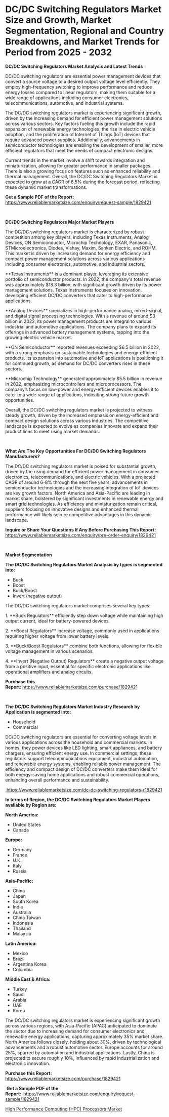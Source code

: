 <p><h1>DC/DC Switching Regulators Market Size and Growth, Market Segmentation, Regional and Country Breakdowns, and Market Trends for Period from 2025 -  2032</h1></p><p><strong>DC/DC Switching Regulators Market Analysis and Latest Trends</strong></p>
<p><p>DC/DC switching regulators are essential power management devices that convert a source voltage to a desired output voltage level efficiently. They employ high-frequency switching to improve performance and reduce energy losses compared to linear regulators, making them suitable for a wide range of applications including consumer electronics, telecommunications, automotive, and industrial systems.</p><p>The DC/DC switching regulators market is experiencing significant growth, driven by the increasing demand for efficient power management solutions across various sectors. Key factors fueling this growth include the rapid expansion of renewable energy technologies, the rise in electric vehicle adoption, and the proliferation of Internet of Things (IoT) devices that require advanced power supplies. Additionally, advancements in semiconductor technologies are enabling the development of smaller, more efficient regulators that meet the needs of compact electronic designs.</p><p>Current trends in the market involve a shift towards integration and miniaturization, allowing for greater performance in smaller packages. There is also a growing focus on features such as enhanced reliability and thermal management. Overall, the DC/DC Switching Regulators Market is expected to grow at a CAGR of 6.5% during the forecast period, reflecting these dynamic market transformations.</p></p>
<p><strong>Get a Sample PDF of the Report:&nbsp;</strong> <a href="https://www.reliablemarketsize.com/enquiry/request-sample/1829421?utm_campaign=2759&utm_medium=2&utm_source=Github&utm_content=ia&utm_term=06042025&utm_id=dcdc-switching-regulators">https://www.reliablemarketsize.com/enquiry/request-sample/1829421</a></p>
<p>&nbsp;</p>
<p><strong>DC/DC Switching Regulators Major Market Players</strong></p>
<p><p>The DC/DC switching regulators market is characterized by robust competition among key players, including Texas Instruments, Analog Devices, ON Semiconductor, Microchip Technology, EXAR, Panasonic, STMicroelectronics, Diodes, Vishay, Maxim, Sanken Electric, and ROHM. This market is driven by increasing demand for energy efficiency and compact power management solutions across various applications including consumer electronics, automotive, and industrial sectors.</p><p>**Texas Instruments** is a dominant player, leveraging its extensive portfolio of semiconductor products. In 2022, the company's total revenue was approximately $18.3 billion, with significant growth driven by its power management solutions. Texas Instruments focuses on innovation, developing efficient DC/DC converters that cater to high-performance applications.</p><p>**Analog Devices** specializes in high-performance analog, mixed-signal, and digital signal processing technologies. With a revenue of around $3 billion in 2022, its power management products are integral to various industrial and automotive applications. The company plans to expand its offerings in advanced battery management systems, tapping into the growing electric vehicle market.</p><p>**ON Semiconductor** reported revenues exceeding $6.5 billion in 2022, with a strong emphasis on sustainable technologies and energy-efficient products. Its expansion into automotive and IoT applications is positioning it for continued growth, as demand for DC/DC converters rises in these sectors.</p><p>**Microchip Technology** generated approximately $5.5 billion in revenue in 2022, emphasizing microcontrollers and microprocessors. The company’s focus on low-power and energy-efficient devices enables it to cater to a wide range of applications, indicating strong future growth opportunities.</p><p>Overall, the DC/DC switching regulators market is projected to witness steady growth, driven by the increased emphasis on energy-efficient and compact design solutions across various industries. The competitive landscape is expected to evolve as companies innovate and expand their product lines to meet rising market demands.</p></p>
<p>&nbsp;</p>
<p><strong>What Are The Key Opportunities For DC/DC Switching Regulators Manufacturers?</strong></p>
<p><p>The DC/DC switching regulators market is poised for substantial growth, driven by the rising demand for efficient power management in consumer electronics, telecommunications, and electric vehicles. With a projected CAGR of around 6-8% through the next five years, advancements in semiconductor technologies and the increasing integration of IoT devices are key growth factors. North America and Asia-Pacific are leading in market share, bolstered by significant investments in renewable energy and smart grid technologies. As efficiency and miniaturization remain critical, suppliers focusing on innovative designs and enhanced thermal performance will likely secure competitive advantages in this dynamic landscape.</p></p>
<p><strong>Inquire or Share Your Questions If Any Before Purchasing This Report:</strong> <a href="https://www.reliablemarketsize.com/enquiry/pre-order-enquiry/1829421?utm_campaign=2759&utm_medium=2&utm_source=Github&utm_content=ia&utm_term=06042025&utm_id=dcdc-switching-regulators">https://www.reliablemarketsize.com/enquiry/pre-order-enquiry/1829421</a></p>
<p>&nbsp;</p>
<p><strong>Market Segmentation</strong></p>
<p><strong>The DC/DC Switching Regulators Market Analysis by types is segmented into:</strong></p>
<p><ul><li>Buck</li><li>Boost</li><li>Buck/Boost</li><li>Invert (negative output)</li></ul></p>
<p><p>The DC/DC switching regulators market comprises several key types: </p><p>1. **Buck Regulators** efficiently step down voltage while maintaining high output current, ideal for battery-powered devices. </p><p>2. **Boost Regulators** increase voltage, commonly used in applications requiring higher voltage from lower battery levels. </p><p>3. **Buck/Boost Regulators** combine both functions, allowing for flexible voltage management in various scenarios. </p><p>4. **Invert (Negative Output) Regulators** create a negative output voltage from a positive input, essential for specific electronic applications like operational amplifiers and analog circuits.</p></p>
<p><strong>Purchase this Report:&nbsp;</strong><a href="https://www.reliablemarketsize.com/purchase/1829421?utm_campaign=2759&utm_medium=2&utm_source=Github&utm_content=ia&utm_term=06042025&utm_id=dcdc-switching-regulators">https://www.reliablemarketsize.com/purchase/1829421</a></p>
<p>&nbsp;</p>
<p><strong>The DC/DC Switching Regulators Market Industry Research by Application is segmented into:</strong></p>
<p><ul><li>Household</li><li>Commercial</li></ul></p>
<p><p>DC/DC switching regulators are essential for converting voltage levels in various applications across the household and commercial markets. In homes, they power devices like LED lighting, smart appliances, and battery chargers, ensuring efficient energy use. In commercial settings, these regulators support telecommunications equipment, industrial automation, and renewable energy systems, enabling reliable power management. The efficiency and compact design of DC/DC converters make them ideal for both energy-saving home applications and robust commercial operations, enhancing overall performance and sustainability.</p></p>
<p><a href="https://www.reliablemarketsize.com/dc-dc-switching-regulators-r1829421?utm_campaign=2759&utm_medium=2&utm_source=Github&utm_content=ia&utm_term=06042025&utm_id=dcdc-switching-regulators">&nbsp;https://www.reliablemarketsize.com/dc-dc-switching-regulators-r1829421</a></p>
<p><strong>In terms of Region, the DC/DC Switching Regulators Market Players available by Region are:</strong></p>
<p>
    <p> <strong> North America: </strong>
        <ul>
            <li>United States</li>
            <li>Canada</li>
        </ul>
        </p> 
    <p> <strong> Europe: </strong>
        <ul>
            <li>Germany</li>
            <li>France</li>
            <li>U.K.</li>
            <li>Italy</li>
            <li>Russia</li>
        </ul>
        </p> 
    <p> <strong> Asia-Pacific: </strong>
        <ul>
            <li>China</li>
            <li>Japan</li>
            <li>South Korea</li>
            <li>India</li>
            <li>Australia</li>
            <li>China Taiwan</li>
            <li>Indonesia</li>
            <li>Thailand</li>
            <li>Malaysia</li>
        </ul>
        </p> 
    <p> <strong> Latin America: </strong>
        <ul>
            <li>Mexico</li>
            <li>Brazil</li>
            <li>Argentina Korea</li>
            <li>Colombia</li>
        </ul>
        </p> 
    <p> <strong> Middle East & Africa: </strong>
        <ul>
            <li>Turkey</li>
            <li>Saudi</li>
            <li>Arabia</li>
            <li>UAE</li>
            <li>Korea</li>
        </ul>
    </p>
    </p>
<p><p>The DC/DC switching regulators market is experiencing significant growth across various regions, with Asia-Pacific (APAC) anticipated to dominate the sector due to increasing demand for consumer electronics and renewable energy applications, capturing approximately 35% market share. North America follows closely, holding about 30%, driven by technological advancements and a robust automotive sector. Europe accounts for around 25%, spurred by automation and industrial applications. Lastly, China is projected to secure roughly 10%, influenced by rapid industrialization and electronic innovation.</p></p>
<p><strong>Purchase this Report: </strong><a href="https://www.reliablemarketsize.com/purchase/1829421?utm_campaign=2759&utm_medium=2&utm_source=Github&utm_content=ia&utm_term=06042025&utm_id=dcdc-switching-regulators">https://www.reliablemarketsize.com/purchase/1829421</a></p>
<p>&nbsp;<strong>Get a Sample PDF of the Report:&nbsp;&nbsp;</strong><a href="https://www.reliablemarketsize.com/enquiry/request-sample/1829421?utm_campaign=2759&utm_medium=2&utm_source=Github&utm_content=ia&utm_term=06042025&utm_id=dcdc-switching-regulators">https://www.reliablemarketsize.com/enquiry/request-sample/1829421</a></p>
<p><strong></strong></p>
<p><p><a href="https://github.com/meuskocov/Market-Research-Report-List-1/blob/main/high-performance-computing-hpc-processors-market.md?utm_campaign=2759&utm_medium=2&utm_source=Github&utm_content=ia&utm_term=06042025&utm_id=dcdc-switching-regulators">High Performance Computing (HPC) Processors Market</a></p></p>